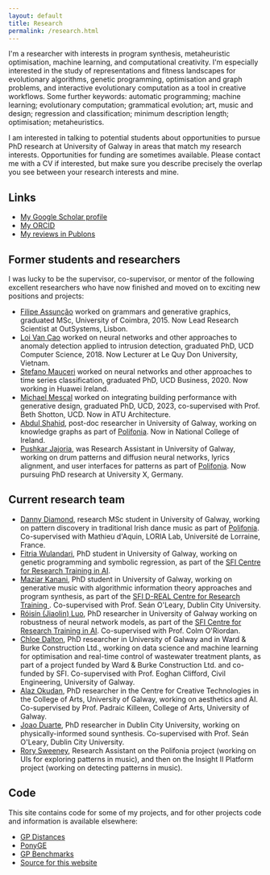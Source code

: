 ```yaml
---
layout: default
title: Research
permalink: /research.html
---
```


I'm a researcher with interests in program synthesis, metaheuristic optimisation,
machine learning, and computational creativity. I'm
especially interested in the study of representations and fitness
landscapes for evolutionary algorithms, genetic programming,
optimisation and graph problems, and interactive evolutionary
computation as a tool in creative workflows. Some further keywords: automatic programming; machine learning;
evolutionary computation; grammatical evolution; art, music and design; regression and
classification; minimum description length; optimisation;
metaheuristics.

I am interested in talking to potential students about opportunities
to pursue PhD research at University of Galway in areas that match my research
interests. Opportunities for 
funding are sometimes available. Please contact me with a CV if interested, but make sure you describe precisely the overlap you see between your research interests and mine.


## Links

* [My Google Scholar profile](https://scholar.google.com/citations?user=nKNOv8oAAAAJ&hl=en)
* [My ORCID](http://orcid.org/0000-0002-1402-6995)
* [My reviews in Publons](https://publons.com/author/402776/james-mcdermott)

## Former students and researchers

I was lucky to be the supervisor, co-supervisor, or mentor of the following excellent researchers who have now finished and moved on to exciting new positions and projects:

* [Filipe Assunção](https://scholar.google.com/citations?user=qg-jmM4AAAAJ&hl=en&oi=ao) worked on grammars and generative graphics, graduated MSc, University of Coimbra, 2015. Now Lead Research Scientist at OutSystems, Lisbon.
* [Loi Van Cao](https://scholar.google.com/citations?user=7A6srrQAAAAJ&hl=en) worked on neural networks and other approaches to anomaly detection applied to intrusion detection, graduated PhD, UCD Computer Science, 2018. Now Lecturer at Le Quy Don University, Vietnam.
* [Stefano Mauceri](https://scholar.google.com/citations?hl=en&user=386TpcYAAAAJ) worked on neural networks and other approaches to time series classification, graduated PhD, UCD Business, 2020. Now working in Huawei Ireland.
* [Michael Mescal](https://www.irishtimes.com/business/technology/en-perium-makes-life-a-lot-easier-for-building-professionals-1.3328762) worked on integrating building performance with generative design, graduated PhD, UCD, 2023, co-supervised with Prof. Beth Shotton, UCD. Now in ATU Architecture.
* [Abdul Shahid](https://scholar.google.com/citations?user=gOjuEUgAAAAJ&hl=en&oi=ao), post-doc researcher in University of Galway, working on knowledge graphs as part of [Polifonia](https://polifonia-project.eu/). Now in National College of Ireland.
* [Pushkar Jajoria](https://ch.linkedin.com/in/pushkar-jajoria), was Research Assistant in University of Galway, working on drum patterns and diffusion neural networks, lyrics alignment, and user interfaces for patterns as part of [Polifonia](https://polifonia-project.eu/). Now pursuing PhD research at University X, Germany.


## Current research team

* [Danny Diamond](https://dannydiamond.ie/), research MSc student in University of Galway, working on pattern discovery in traditional Irish dance music as part of [Polifonia](https://polifonia-project.eu/). Co-supervised with Mathieu d'Aquin, LORIA Lab, Université de Lorraine, France.
* [Fitria Wulandari](https://fitriaramlan.github.io/Portfolio/), PhD student in University of Galway, working on genetic programming and symbolic regression, as part of the [SFI Centre for Research Training in AI](https://www.crt-ai.ie/).
* [Maziar Kanani](https://soundcloud.com/maziar-kanani), PhD student in University of Galway, working on generative music with algorithmic information theory approaches and program synthesis, as part of the [SFI D-REAL Centre for Research Training ](https://d-real.ie/). Co-supervised with Prof. Seán O'Leary, Dublin City University.
* [Róisín (Jiaolin) Luo](https://scholar.google.com/citations?hl=en&user=X33n9mAAAAAJ), PhD researcher in University of Galway working on robustness of neural network models, as part of the [SFI Centre for Research Training in AI](https://www.crt-ai.ie/). Co-supervised with Prof. Colm O'Riordan.
* [Chloe Dalton](https://www.linkedin.com/in/chloe-dalton-b87747206/), PhD researcher in University of Galway and in Ward & Burke Construction Ltd., working on data science and machine learning for optimisation and real-time control of wastewater treatment plants, as part of a project funded by Ward & Burke Construction Ltd. and co-funded by SFI. Co-supervised with Prof. Eoghan Clifford, Civil Engineering, University of Galway.
* [Alaz Okudan](https://scholar.google.com/citations?user=0UXcs0kAAAAJ), PhD researcher in the Centre for Creative Technologies in the College of Arts, University of Galway, working on aesthetics and AI. Co-supervised by Prof. Padraic Killeen, College of Arts, University of Galway.
* [Joao Duarte](https://d-real.ie/portfolio-item/joao-duarte/), PhD researcher in Dublin City University, working on physically-informed sound synthesis. Co-supervised with Prof. Seán O'Leary, Dublin City University.
* [Rory Sweeney](https://www.linkedin.com/in/rory-sweeney-3985448a/?originalSubdomain=ie), Research Assistant on the Polifonia project (working on UIs for exploring patterns in music), and then on the Insight II Platform project (working on detecting patterns in music).


## Code

This site contains code for some of my projects, and for other
projects code and information is available elsewhere:

* [GP Distances](https://github.com/jmmcd/GPDistance)
* [PonyGE](http://ponyge.googlecode.com)
* [GP Benchmarks](http://gpbenchmarks.org/)
* [Source for this website](https://github.com/jmmcd/jmmcd.github.com)
